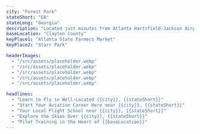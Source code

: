```yaml
---
city: "Forest Park"
stateShort: "GA"
stateLong: "Georgia"
description: "Located just minutes from Atlanta Hartsfield-Jackson Airport, this city offers great logistics and community access."
baseLocation: "Clayton County"
keyPlace1: "Atlanta State Farmers Market"
keyPlace2: "Starr Park"

headerImages:
  - "/src/assets/placeholder.webp"
  - "/src/assets/placeholder.webp"
  - "/src/assets/placeholder.webp"
  - "/src/assets/placeholder.webp"
  - "/src/assets/placeholder.webp"

headlines:
  - "Learn to Fly in Well-Located {{city}}, {{stateShort}}"
  - "Start Your Aviation Career Here near {{city}}, {{stateShort}}"
  - "Your Local Flight School near {{city}}, {{stateShort}}"
  - "Explore the Skies Over {{city}}, {{stateShort}}"
  - "Pilot Training in the Heart of {{baseLocation}}"
---
```

